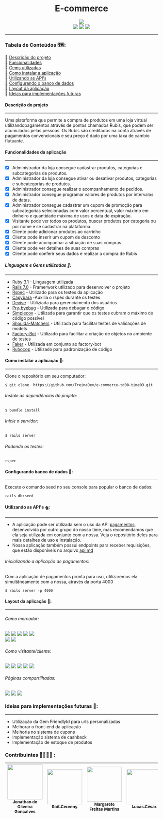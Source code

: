 <h1 align="center">E-commerce </h1>

<div align="center"><img src="app/assets/images/readme_images/ecommerce.png"></div>

<div align="center"><img src="https://badgen.net/badge/Ruby/Versão%203.1/red?icon=ruby"> <img  align="justify" src="https://raw.githubusercontent.com/jonathandeoliveira/campus-delivery/e46c3cd2f6f684e496cf70eae6a13eae60452f7f/app/assets/images/v1.svg"> <img  align="justify" src=https://img.shields.io/badge/Status-Em%20desenvolvimento-brightgreen> </div>

____
### <p align="justify"> Tabela de Conteúdos 🗺️: </p>
  🔹	[Descrição do projeto](#descrição-do-projeto) </br>
  🔹	[Funcionalidades](#funcionalidades)</br>
  🔹	[Gems utilizadas](#gems-utilizadas)</br>
  🔹	[Como instalar a aplicação](#como-instalar-a-aplicação)</br>
  🔹	[Utilizando as API's](#utilizando-as-banco-d)</br>
  🔹	[Configurando o banco de dados](#configurando-o-banco-de-dados)</br>
  🔹	[Layout da aplicação](#layout-da-aplicação)</br>
  🔹	[Ideias para implementações futuras](#ideias-para-implementações-futuras)</br>

  #### <p align="justify"> Descrição do projeto </p>
___
  Uma plataforma que permite a compra de produtos em uma loja virtual
  utilizandopagamentos através de pontos chamados Rubis, que podem ser acumulados pelas pessoas. Os Rubis são creditados na conta através de pagamentos convencionais e seu preço é dado por uma taxa de cambio flutuante.

  #### <p align="justify"> Funcionalidades da aplicação </p>
___

  - [X] Administrador da loja consegue cadastrar produtos, categorias e subcategorias de produtos.
  - [x] Administrador da loja consegue ativar ou desativar produtos, categorias e subcategorias de produtos.
  - [X] Administrador consegue realizar o acompanhamento de pedidos.
  - [X] Administrador consegue programar valores de produtos por intervalos de datas.
  - [x] Administrador consegue cadastrar um cupom de promoção para subcategorias selecionadas com valor percentual, valor máximo em dinheiro e quantidade máxima de usos e data de expiração.
  - [X] Visitante pode ver todos os produtos, buscar produtos por categoria ou por nome e se cadastrar na plataforma.
  - [X] Cliente pode adicionar produtos ao carrinho
  - [X] Cliente pode inserir um cupom de desconto 
  - [X] Cliente pode acompanhar a situação de suas compras
  - [X] Cliente pode ver detalhes de suas compras
  - [X] Cliente pode conferir seus dados e realizar a compra de Rubis

 ##### <p align="justify"> Linguagem e Gems utilizadas :gem:: </p>
___
- [Ruby 3.1](https://ruby-doc.org) - Linguagem utilizada
- [Rails 7.0](https://guides.rubyonrails.org) - Framerwork utilizado para desenvolver o projeto
- [Rspec](https://github.com/rspec/rspec-rails) - Utilizado para os testes da aplicação
- [Capybara](https://github.com/teamcapybara/capybara#using-capybara-with-rspec) -Auxilia o rspec durante os testes
- [Devise](https://github.com/heartcombo/devise) -	Utiliziada para gerenciamento dos usuários
- [Pry-byebug](https://github.com/deivid-rodriguez/pry-byebug) - Utilizada para debugar o código
- [Simplecov](https://github.com/simplecov-ruby/simplecov) - Utilizada para garantir que os testes cubram o máximo de código possível 
- [Shoulda-Matchers](https://github.com/thoughtbot/shoulda-matchers) - Utilizada para facilitar testes de validações de models
- [Factory-Bot](https://github.com/thoughtbot/factory_bot) - Utilizado para facilitar a criação de objetos no ambiente de testes
- [Faker](https://github.com/faker-ruby/faker-bot) - Utilizada em conjunto ao factory-bot
- [Rubocop](https://github.com/rubocop/rubocop-rails) - Utilizado para padronização de código

####  <p align="justify"> Como instalar a aplicação 🔌: </p>
___

Clone o repositório em seu computador: 

    $ git clone  https://github.com/TreinaDev/e-commerce-td08-time03.git 

######  <p align="justify"> Instale as dependências do projeto: </p>

    $ bundle install

###### Inicie o servidor:

    $ rails server

###### Rodando os testes:

    rspec

#### Configurando banco de dados 💾:
___

Execute o comando seed no seu console para popular o banco de dados:

    rails db:seed


#### Utilizando as API's 🛸:
___

 - A aplicação pode ser utilizada sem o uso da API [pagamentos](https://github.com/TreinaDev/pagamentos-td08-time03), desenvolvida por outro grupo do nosso time, mas recomendamos que ela seja utilizada em conjunto com a nossa. Veja o repositório deles para mais detalhes de uso e instalação. 
 - Nossa aplicação também possui endpoints para receber requisições, que estão disponíveis no arquivo [api.md](https://github.com/TreinaDev/e-commerce-td08-time03/blob/doc/readme/api.md)

###### Inicializando a aplicação de pagamentos:
Com a aplicação de pagamentos pronta para uso, utilizaremos ela simultâneamente com a nossa, através da porta 4000 </br>

    $ rails server -p 4000

#### Layout da aplicação 🔭:
___
###### Como mercador:
  <img src="app/assets/images/readme_images/category_details.jpg">
  <img src="app/assets/images/readme_images/category_list_merchant.jpg">
  <img src="app/assets/images/readme_images/create_product.jpg">
  <img src="app/assets/images/readme_images/promotion_create_merchant.jpg">
  <img src="app/assets/images/readme_images/promotion_list_merchant.jpg"></br>
  <img src="app/assets/images/readme_images/product_list_merchant.jpg">
  <img src="app/assets/images/readme_images/order_list_merchant.jpg">

###### Como visitante/cliente:
  <img src="app/assets/images/readme_images/customer_account.jpg">
  <img src="app/assets/images/readme_images/ruby_buy.jpg">
  <img src="app/assets/images/readme_images/customer_product_detail.jpg">
  <img src="app/assets/images/readme_images/customer_cart.jpg">
  <img src="app/assets/images/readme_images/cupom_field.jpg">

###### Páginas compartilhadas:
  <img src="app/assets/images/readme_images/homepage1.jpg">
  <img src= "app/assets/images/readme_images/login_screen.jpg">
  <img src="app/assets/images/readme_images/search_product.jpg">

### Ideias para implementações futuras 📖:
___
* Utilização da Gem FriendlyId para urls personalizadas
* Melhorar o front-end da aplicação
* Melhoria no sistema de cupons
* Implementação sistema de cashback
* Implementação de estoque de produtos

### Contribuintes 👨‍💻👩‍💻 : 

| [<img src="https://avatars.githubusercontent.com/u/56161566?v=4v" width=115><br><sub>Jonathan de Oliveira Gonçalves</sub>](https://github.com/jonathandeoliveira) |  [<img src="https://avatars.githubusercontent.com/u/28884110?v=4" width=115><br><sub>Raif Cerveny</sub>](https://github.com/Raifc) |  [<img src="https://avatars.githubusercontent.com/u/83035492?v=4" width=115><br><sub>Margarete Freitas Martins</sub>](https://github.com/fmarga) |  [<img src="https://avatars.githubusercontent.com/u/43433070?v=4" width=115><br><sub>Lucas César</sub>](https://github.com/lucascda) |
| :---: | :---: | :---: | :---: | 